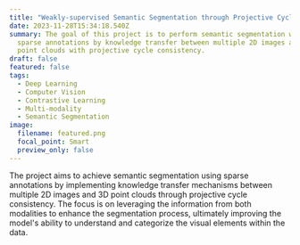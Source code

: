 ```yaml
---
title: "Weakly-supervised Semantic Segmentation through Projective Cycle-consistency "
date: 2023-11-28T15:34:18.540Z
summary: The goal of this project is to perform semantic segmentation with
  sparse annotations by knowledge transfer between multiple 2D images and 3D
  point clouds with projective cycle consistency.
draft: false
featured: false
tags:
  - Deep Learning
  - Computer Vision
  - Contrastive Learning
  - Multi-modality
  - Semantic Segmentation
image:
  filename: featured.png
  focal_point: Smart
  preview_only: false
---
```

<!--StartFragment-->

The project aims to achieve semantic segmentation using sparse annotations by implementing knowledge transfer mechanisms between multiple 2D images and 3D point clouds through projective cycle consistency. The focus is on leveraging the information from both modalities to enhance the segmentation process, ultimately improving the model's ability to understand and categorize the visual elements within the data.

<!--EndFragment-->
